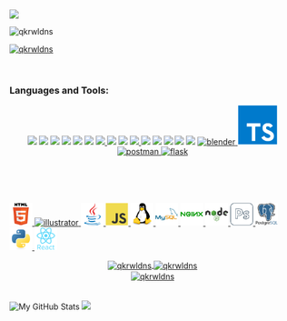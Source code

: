 <img src="https://capsule-render.vercel.app/api?type=waving&height=300&color=timeGradient&text=Hi%20👋,%20I'm%20jiwoon&textBg=false&fontColor=timeGradient&desc=개발자가%20되기%20위해%20공부%20중입니다&fontAlign=50&descAlignY=65&fontAlignY=38" align="center" width="1000">
<p align="left"> <img src="https://komarev.com/ghpvc/?username=qkrwldns&label=Profile%20views&color=0e75b6&style=flat" alt="qkrwldns" /> </p>

<p align="left"> <a href="https://github.com/ryo-ma/github-profile-trophy"><img src="https://github-profile-trophy.vercel.app/?username=qkrwldns" alt="qkrwldns" /></a> </p>

<p align="left"> <a href="https://twitter.com/" target="blank"><img src="https://img.shields.io/twitter/follow/?logo=twitter&style=for-the-badge" alt="" /></a> </p>


<p align="left">
</p>
<h3 align="left" >Languages and Tools:</h3>
<div align="center">
<img src="https://user-images.githubusercontent.com/74038190/212257454-16e3712e-945a-4ca2-b238-408ad0bf87e6.gif" width="70">
<img src="https://user-images.githubusercontent.com/74038190/212257472-08e52665-c503-4bd9-aa20-f5a4dae769b5.gif" width="70">
<img src="https://user-images.githubusercontent.com/74038190/212257468-1e9a91f1-b626-4baa-b15d-5c385dfa7ed2.gif" width="70">
<img src="https://user-images.githubusercontent.com/74038190/212257465-7ce8d493-cac5-494e-982a-5a9deb852c4b.gif" width="70">
<img src="https://user-images.githubusercontent.com/74038190/212257460-738ff738-247f-4445-a718-cdd0ca76e2db.gif" width="70">
<a href="https://reactjs.org/" target="_blank" rel="noreferrer"> 
<img src="https://user-images.githubusercontent.com/74038190/212257467-871d32b7-e401-42e8-a166-fcfd7baa4c6b.gif" width="70"></a>
<a href="https://getbootstrap.com" target="_blank" rel="noreferrer"> 
<img src="https://user-images.githubusercontent.com/74038190/212280805-9bcb336b-8c55-46a8-abf8-ff286ab55472.gif" width="70">
</a> 
<a href="https://git-scm.com/" target="_blank" rel="noreferrer"> 
<img src="https://user-images.githubusercontent.com/74038190/212281775-b468df30-4edc-4bf8-a4ee-f52e1aaddc86.gif" width="70"></a>
<img src="https://user-images.githubusercontent.com/74038190/212281780-0afd9616-8310-46e9-a898-c4f5269f1387.gif" width="70">
<a href="https://expressjs.com" target="_blank" rel="noreferrer">
<img src="https://github.com/Anmol-Baranwal/Cool-GIFs-For-GitHub/assets/74038190/1a797f46-efe4-41e6-9e75-5303e1bbcbfa" width="70"> </a>
  
<img src="https://github.com/Anmol-Baranwal/Cool-GIFs-For-GitHub/assets/74038190/29fd6286-4e7b-4d6c-818f-c4765d5e39a9" width="70">
<a href="https://www.w3schools.com/css/" target="_blank" rel="noreferrer"> 
<img src="https://github.com/Anmol-Baranwal/Cool-GIFs-For-GitHub/assets/74038190/67f477ed-6624-42da-99f0-1a7b1a16eecb" width="70"></a>
<img src="https://github.com/Anmol-Baranwal/Cool-GIFs-For-GitHub/assets/74038190/3fb2cdf6-8920-462e-87a4-95af376418aa" width="70">
<img src="https://github.com/Anmol-Baranwal/Cool-GIFs-For-GitHub/assets/74038190/de038172-e903-4951-926c-755878deb0b4" width="70">
<a href="https://www.cprogramming.com/" target="_blank" rel="noreferrer">
<img src="https://github.com/Anmol-Baranwal/Cool-GIFs-For-GitHub/assets/74038190/e0d299f2-767c-4c21-bd49-90f2a19f1a78" width="70"></a>
<a href="https://www.blender.org/" target="_blank" > 
<img src="https://download.blender.org/branding/community/blender_community_badge_white.svg" alt="blender" width="70"/> </a> 
<a href="https://www.typescriptlang.org/" target="_blank" >
<img src="https://raw.githubusercontent.com/devicons/devicon/master/icons/typescript/typescript-original.svg" alt="typescript" width="70"/> </a>
<a href="https://postman.com" target="_blank" > <img src="https://www.vectorlogo.zone/logos/getpostman/getpostman-icon.svg" alt="postman" width="70"/> </a>
<a href="https://flask.palletsprojects.com/" target="_blank" > <img src="https://www.vectorlogo.zone/logos/pocoo_flask/pocoo_flask-icon.svg" alt="flask" width="70"/> </a>
</div>
<br><br>  
</div>
<br><br>   

<a href="https://www.w3.org/html/" target="_blank" rel="noreferrer"> <img src="https://raw.githubusercontent.com/devicons/devicon/master/icons/html5/html5-original-wordmark.svg" alt="html5" width="40" height="40"/> </a> 
<a href="https://www.adobe.com/in/products/illustrator.html" target="_blank" rel="noreferrer"> <img src="https://www.vectorlogo.zone/logos/adobe_illustrator/adobe_illustrator-icon.svg" alt="illustrator" width="40" height="40"/> </a> 
<a href="https://www.java.com" target="_blank" rel="noreferrer"> <img src="https://raw.githubusercontent.com/devicons/devicon/master/icons/java/java-original.svg" alt="java" width="40" height="40"/> </a> <a href="https://developer.mozilla.org/en-US/docs/Web/JavaScript" target="_blank" rel="noreferrer"> <img src="https://raw.githubusercontent.com/devicons/devicon/master/icons/javascript/javascript-original.svg" alt="javascript" width="40" height="40"/> </a>
<a href="https://www.linux.org/" target="_blank" rel="noreferrer"> <img src="https://raw.githubusercontent.com/devicons/devicon/master/icons/linux/linux-original.svg" alt="linux" width="40" height="40"/> </a> <a href="https://www.mysql.com/" target="_blank" rel="noreferrer"> <img src="https://raw.githubusercontent.com/devicons/devicon/master/icons/mysql/mysql-original-wordmark.svg" alt="mysql" width="40" height="40"/> </a> <a href="https://www.nginx.com" target="_blank" rel="noreferrer"> <img src="https://raw.githubusercontent.com/devicons/devicon/master/icons/nginx/nginx-original.svg" alt="nginx" width="40" height="40"/> </a> <a href="https://nodejs.org" target="_blank" rel="noreferrer"> <img src="https://raw.githubusercontent.com/devicons/devicon/master/icons/nodejs/nodejs-original-wordmark.svg" alt="nodejs" width="40" height="40"/> </a> <a href="https://www.photoshop.com/en" target="_blank" rel="noreferrer"> <img src="https://raw.githubusercontent.com/devicons/devicon/master/icons/photoshop/photoshop-line.svg" alt="photoshop" width="40" height="40"/> </a> <a href="https://www.postgresql.org" target="_blank" rel="noreferrer"> <img src="https://raw.githubusercontent.com/devicons/devicon/master/icons/postgresql/postgresql-original-wordmark.svg" alt="postgresql" width="40" height="40"/> </a>  <a href="https://www.python.org" target="_blank" rel="noreferrer"> <img src="https://raw.githubusercontent.com/devicons/devicon/master/icons/python/python-original.svg" alt="python" width="40" height="40"/> </a>
<a href="https://reactjs.org/" target="_blank" rel="noreferrer"> <img src="https://raw.githubusercontent.com/devicons/devicon/master/icons/react/react-original-wordmark.svg" alt="react" width="40" height="40"/> </a> 
<div align="center">
  <a href="https://github.com/qkrwldns">
    <img align="center" src="https://github-readme-stats.vercel.app/api/top-langs/?username=qkrwldns&show_icons=true&locale=en&layout=compact" alt="qkrwldns" />
  </a>
  <a href="https://github.com/qkrwldns">
    <img align="center" src="https://github-readme-stats.vercel.app/api?username=qkrwldns&show_icons=true&locale=en" alt="qkrwldns" />
  </a>
</div>

<div align="center">
  <a href="https://github.com/qkrwldns">
    <img align="center" src="https://github-readme-streak-stats.herokuapp.com/?user=qkrwldns&" alt="qkrwldns" />
  </a>
</div>
<br><br>  
<img src="https://raw.githubusercontent.com/qkrwldns/cmd_svg/a572e8b43ae9b36a41eadc781b517beb6cffbff5/github_stats.svg?token=A64X2LT6AGBSI2YV52COEZTGCUQJ6" alt="My GitHub Stats" />

<img src="https://user-images.githubusercontent.com/74038190/212284136-03988914-d899-44b4-b1d9-4eeccf656e44.gif" width="1000">
<br><br>
